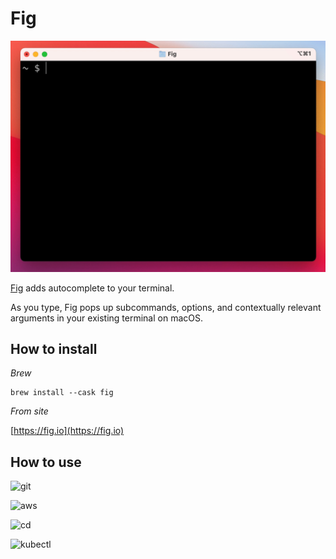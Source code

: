 # Fig

![image](../static/fig.gif)

[Fig](https://github.com/withfig/autocomplete) adds autocomplete to your terminal.

As you type, Fig pops up subcommands, options, and contextually relevant arguments in your existing terminal on macOS.

## How to install

*Brew*

```shell
brew install --cask fig
```

*From site*

[https://fig.io](https://fig.io)

## How to use

![git](https://fig.io/images/slideshow/screenshots/git.png)

![aws](https://fig.io/images/slideshow/screenshots/aws.png)

![cd](https://fig.io/images/slideshow/screenshots/cd.png)

![kubectl](https://fig.io/images/slideshow/screenshots/kubectl.png)
